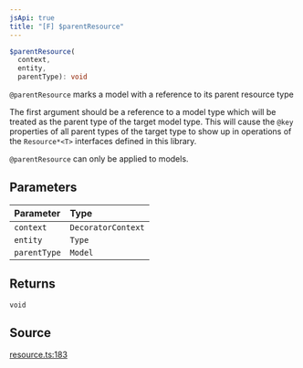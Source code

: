 ```yaml
---
jsApi: true
title: "[F] $parentResource"
---
```


```ts
$parentResource(
  context,
  entity,
  parentType): void
```

`@parentResource` marks a model with a reference to its parent resource type

The first argument should be a reference to a model type which will be treated as the parent
type of the target model type. This will cause the `@key` properties of all parent types of
the target type to show up in operations of the `Resource*<T>` interfaces defined in this library.

`@parentResource` can only be applied to models.

## Parameters

| Parameter    | Type               |
| :----------- | :----------------- |
| `context`    | `DecoratorContext` |
| `entity`     | `Type`             |
| `parentType` | `Model`            |

## Returns

`void`

## Source

[resource.ts:183](https://github.com/markcowl/cadl/blob/3db15286/packages/rest/src/resource.ts#L183)
